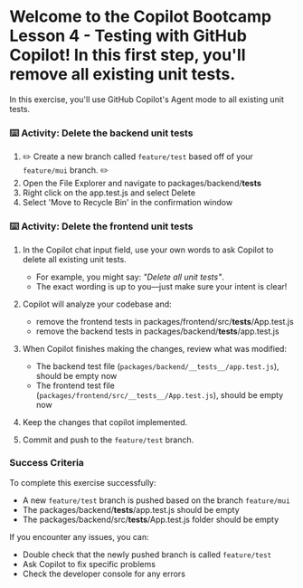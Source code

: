 # Welcome to the Copilot Bootcamp Lesson 4 - Testing with GitHub Copilot! In this first step, you'll remove all existing unit tests.

In this exercise, you'll use GitHub Copilot's Agent mode to all existing unit tests.

### :keyboard: Activity: Delete the backend unit tests

1. :pencil2: Create a new branch called `feature/test` based off of your `feature/mui` branch. :pencil2:
1. Open the File Explorer and navigate to packages/backend/__tests__
1. Right click on the app.test.js and select Delete
1. Select 'Move to Recycle Bin' in the confirmation window

### :keyboard: Activity: Delete the frontend unit tests

1. In the Copilot chat input field, use your own words to ask Copilot to delete all existing unit tests.
   - For example, you might say: _"Delete all unit tests"_.
   - The exact wording is up to you—just make sure your intent is clear!

1. Copilot will analyze your codebase and:
   - remove the frontend tests in packages/frontend/src/__tests__/App.test.js
   - remove the backend tests in packages/backend/__tests__/app.test.js

1. When Copilot finishes making the changes, review what was modified:
   - The backend test file (`packages/backend/__tests__/app.test.js`), should be empty now
   - The frontend test file (`packages/frontend/src/__tests__/App.test.js`), should be empty now

1. Keep the changes that copilot implemented.

1. Commit and push to the `feature/test` branch.


### Success Criteria

To complete this exercise successfully:
- A new `feature/test` branch is pushed based on the branch `feature/mui`
- The packages/backend/__tests__/app.test.js should be empty
- The packages/backend/src/__tests__/App.test.js folder should be empty

If you encounter any issues, you can:
- Double check that the newly pushed branch is called `feature/test`
- Ask Copilot to fix specific problems
- Check the developer console for any errors